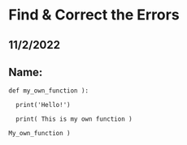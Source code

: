 # Find & Correct the Errors
## 11/2/2022
## Name:

```
def my_own_function ):

  print('Hello!')
  
  print( This is my own function )
  
My_own_function )
```


